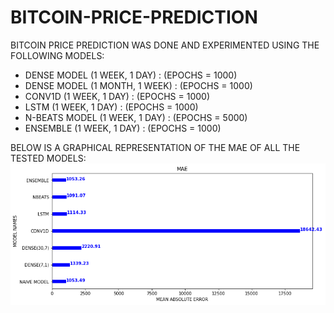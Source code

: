 # BITCOIN-PRICE-PREDICTION
 BITCOIN PRICE PREDICTION WAS DONE AND EXPERIMENTED USING THE FOLLOWING MODELS:
 * DENSE MODEL (1 WEEK, 1 DAY) : (EPOCHS = 1000)
 * DENSE MODEL (1 MONTH, 1 WEEK) : (EPOCHS = 1000)
 * CONV1D (1 WEEK, 1 DAY) : (EPOCHS = 1000)
 * LSTM (1 WEEK, 1 DAY) : (EPOCHS = 1000)
 * N-BEATS MODEL (1 WEEK, 1 DAY) : (EPOCHS = 5000)
 * ENSEMBLE (1 WEEK, 1 DAY) : (EPOCHS = 1000)
 
 BELOW IS A GRAPHICAL REPRESENTATION OF THE MAE OF ALL THE TESTED MODELS:
 ![alt text](https://github.com/HVBLEGENDZZ9/BITCOIN-PRICE-PREDICTION/blob/main/download.png)
